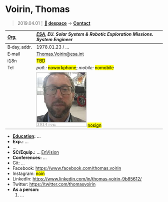 # Voirin, Thomas
> 2019.04.01 ┊ **[🚀](../index/index.md) [despace](index.md)** → **[Contact](contact.md)**

|*[Org.](contact.md)*|*[ESA](zz_esa.md), EU. Solar System & Robotic Exploration Missions. System Engineer*|
|:--|:--|
|B‑day, addr.| 1978.01.23 / … |
|E‑mail| <Thomas.Voirin@esa.int> |
|i18n| <mark>TBD</mark> |
|Tel|*раб.:* <mark>noworkphone</mark>; *mobile:* <mark>nomobile</mark> |
|| [![](f/contact/v/voirin_001_photo_thumb.jpg)](f/contact/v/voirin_001_photo.jpg) <mark>nosign</mark> |

   - **[Education](edu.md):** …
   - **Exp.:** …
   - …
   - **SC/Equip.:** … [EnVision](envision.md)
   - **Conferences:** …
   - Git: …
   - Facebook: <https://www.facebook.com/thomas.voirin>
   - Instagram: <mark>noin</mark>
   - LinkedIn: <https://www.linkedin.com/in/thomas‑voirin-9b85612/>
   - Twitter: <https://twitter.com/thomasvoirin>
   - **As a person:**
      1. …

